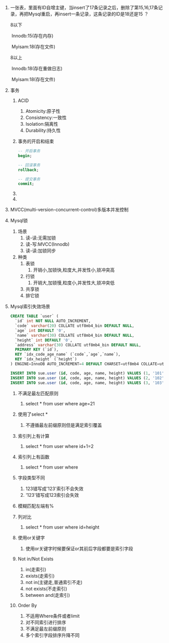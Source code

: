 1. 一张表，里面有ID自增主键，当insert了17条记录之后，删除了第15,16,17条记录，再把Mysql重启，再insert一条记录，这条记录的ID是18还是15 ？ 

   8以下

   ​	Innodb:15(存在内存)

   ​	Myisam:18(存在文件)

   8以上

   ​	Innodb:18(存在重做日志)

   ​	Myisam:18(存在文件)

2. 事务

   1. ACID

      1. Atomicity:原子性
      2. Consistency:一致性
      3. Isolation:隔离性
      4. Durability:持久性

   2. 事务的开启和结束

      ``` sql
      -- 开启事务
      begin;
      
      -- 回滚事务
      rollback;
      
      -- 提交事务
      commit;
      ```

   3. 

   4. 

3. MVCC(multi-version-concurrent-control)多版本并发控制

4. Mysql锁

   1. 场景
      1. 读-读:无需加锁
      2. 读-写:MVCC(Innodb)
      3. 读-读:加锁同步
   2. 种类
      1. 表锁
         1. 开销小,加锁快,粒度大,并发性小,锁冲突高
      2. 行锁
         1. 开销大,加锁慢,粒度小,并发性大,锁冲突低
      3. 共享锁
      4. 排它锁

5. Mysql索引失效场景

   ``` sql
   CREATE TABLE `user` (
     `id` int NOT NULL AUTO_INCREMENT,
     `code` varchar(20) COLLATE utf8mb4_bin DEFAULT NULL,
     `age` int DEFAULT '0',
     `name` varchar(30) COLLATE utf8mb4_bin DEFAULT NULL,
     `height` int DEFAULT '0',
     `address` varchar(30) COLLATE utf8mb4_bin DEFAULT NULL,
     PRIMARY KEY (`id`),
     KEY `idx_code_age_name` (`code`,`age`,`name`),
     KEY `idx_height` (`height`)
   ) ENGINE=InnoDB AUTO_INCREMENT=4 DEFAULT CHARSET=utf8mb4 COLLATE=utf8mb4_bin
   
   INSERT INTO sue.user (id, code, age, name, height) VALUES (1, '101', 21, '周星驰', 175,'香港');
   INSERT INTO sue.user (id, code, age, name, height) VALUES (2, '102', 18, '周杰伦', 173,'台湾');
   INSERT INTO sue.user (id, code, age, name, height) VALUES (3, '103', 23, '苏三', 174,'成都');
   ```

   1. 不满足最左匹配原则

      1. select * from user where age=21

   2. 使用了select *

      1. 不遵循最左前缀原则但是满足索引覆盖

   3. 索引列上有计算

      1. select * from user where id+1=2

   4. 索引列上有函数

      1. select * from user where 

   5. 字段类型不同

      1. 123错写成'123'索引不会失效
      2. '123'错写成123索引会失效

   6. 模糊匹配左端有%

   7. 列对比

      1. select * from user where id=height

   8. 使用or关键字

      1. 使用or关键字时候要保证or其前后字段都要是索引字段

   9. Not in/Not Exists

      1. in(走索引)
      2. exists(走索引)
      3. not in(主键走,普通索引不走)
      4. not exists(不走索引)
      5. between and(走索引)

   10. Order By

       1. 不适用Where条件或者limit
       2. 对不同索引进行排序
       3. 不满足最左前缀原则
       4. 多个索引字段排序升降不同

       